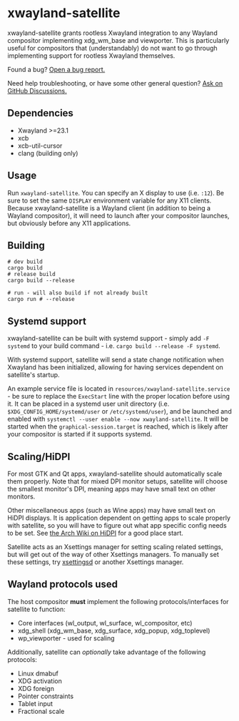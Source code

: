 # xwayland-satellite
xwayland-satellite grants rootless Xwayland integration to any Wayland compositor implementing xdg_wm_base and viewporter.
This is particularly useful for compositors that (understandably) do not want to go through implementing support for rootless Xwayland themselves.

Found a bug? [Open a bug report.](https://github.com/Supreeeme/xwayland-satellite/issues/new?template=bug_report.yaml)

Need help troubleshooting, or have some other general question? [Ask on GitHub Discussions.](https://github.com/Supreeeme/xwayland-satellite/discussions)

## Dependencies
- Xwayland >=23.1
- xcb
- xcb-util-cursor
- clang (building only)

## Usage
Run `xwayland-satellite`. You can specify an X display to use (i.e. `:12`). Be sure to set the same `DISPLAY` environment variable for any X11 clients.
Because xwayland-satellite is a Wayland client (in addition to being a Wayland compositor), it will need to launch after your compositor launches, but obviously before any X11 applications.

## Building
```
# dev build
cargo build
# release build
cargo build --release

# run - will also build if not already built
cargo run # --release
```

## Systemd support
xwayland-satellite can be built with systemd support - simply add `-F systemd` to your build command - i.e. `cargo build --release -F systemd`.

With systemd support, satellite will send a state change notification when Xwayland has been initialized, allowing for having services dependent on satellite's startup.

An example service file is located in `resources/xwayland-satellite.service` - be sure to replace the `ExecStart` line with the proper location before using it.
It can be placed in a systemd user unit directory (i.e. `$XDG_CONFIG_HOME/systemd/user` or `/etc/systemd/user`),
and be launched and enabled with `systemctl --user enable --now xwayland-satellite`.
It will be started when the `graphical-session.target` is reached,
which is likely after your compositor is started if it supports systemd.

## Scaling/HiDPI
For most GTK and Qt apps, xwayland-satellite should automatically scale them properly. Note that for mixed DPI monitor setups, satellite will choose
the smallest monitor's DPI, meaning apps may have small text on other monitors.

Other miscellaneous apps (such as Wine apps) may have small text on HiDPI displays. It is application dependent on getting apps to scale properly with satellite,
so you will have to figure out what app specific config needs to be set. See [the Arch Wiki on HiDPI](https://wiki.archlinux.org/title/HiDPI) for a good place start.

Satellite acts as an Xsettings manager for setting scaling related settings, but will get out of the way of other Xsettings managers.
To manually set these settings, try [xsettingsd](https://codeberg.org/derat/xsettingsd) or another Xsettings manager.

## Wayland protocols used
The host compositor **must** implement the following protocols/interfaces for satellite to function:
- Core interfaces (wl_output, wl_surface, wl_compositor, etc)
- xdg_shell (xdg_wm_base, xdg_surface, xdg_popup, xdg_toplevel)
- wp_viewporter - used for scaling

Additionally, satellite can *optionally* take advantage of the following protocols:
- Linux dmabuf
- XDG activation
- XDG foreign
- Pointer constraints
- Tablet input
- Fractional scale
